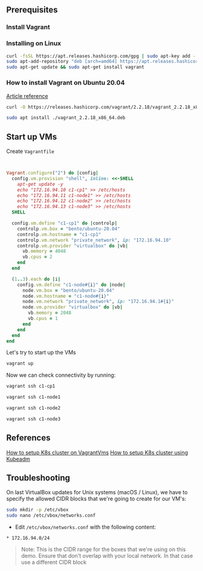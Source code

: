 ## Prerequisites

### Install Vagrant

### Installing on Linux

```bash
curl -fsSL https://apt.releases.hashicorp.com/gpg | sudo apt-key add -
sudo apt-add-repository "deb [arch=amd64] https://apt.releases.hashicorp.com $(lsb_release -cs) main"
sudo apt-get update && sudo apt-get install vagrant
```

### How to install Vagrant on Ubuntu 20.04

[Article reference](https://linuxize.com/post/how-to-install-vagrant-on-ubuntu-20-04/)

```bash
curl -O https://releases.hashicorp.com/vagrant/2.2.18/vagrant_2.2.18_x86_64.deb
```

```bash
sudo apt install ./vagrant_2.2.18_x86_64.deb
```

## Start up VMs

Create `Vagrantfile`

```ruby


Vagrant.configure("2") do |config|
  config.vm.provision "shell", inline: <<-SHELL
    apt-get update -y
    echo "172.16.94.10 c1-cp1" >> /etc/hosts
    echo "172.16.94.11 c1-node1" >> /etc/hosts
    echo "172.16.94.12 c1-node2" >> /etc/hosts
    echo "172.16.94.13 c1-node3" >> /etc/hosts
  SHELL

  config.vm.define "c1-cp1" do |controlp|
    controlp.vm.box = "bento/ubuntu-20.04"
    controlp.vm.hostname = "c1-cp1"
    controlp.vm.network "private_network", ip: "172.16.94.10"
    controlp.vm.provider "virtualbox" do |vb|
      vb.memory = 4048
      vb.cpus = 2
    end
  end

  (1..3).each do |i|
    config.vm.define "c1-node#{i}" do |node|
      node.vm.box = "bento/ubuntu-20.04"
      node.vm.hostname = "c1-node#{i}"
      node.vm.network "private_network", ip: "172.16.94.1#{i}"
      node.vm.provider "virtualbox" do |vb|
        vb.memory = 2048
        vb.cpus = 1
      end
    end
  end
end


```

Let's try to start up the VMs

```bash
vagrant up
```

Now we can check connectivity by running:

```bash
vagrant ssh c1-cp1
```

```bash
vagrant ssh c1-node1
```

```bash
vagrant ssh c1-node2
```

```bash
vagrant ssh c1-node3
```

## References

[How to setup K8s cluster on VagrantVms](https://devopscube.com/kubernetes-cluster-vagrant/)
[How to setup K8s cluster using Kubeadm](https://devopscube.com/setup-kubernetes-cluster-kubeadm/)

## Troubleshooting

On last VirtualBox updates for Unix systems (macOS / Linux), we have to specify the allowed CIDR blocks that we're going to create for our VM's:

```bash
sudo mkdir -p /etc/vbox
sudo nano /etc/vbox/networks.conf
```

* Edit `/etc/vbox/networks.conf` with the following content:

```
* 172.16.94.0/24
```

> Note: This is the CIDR range for the boxes that we're using on this demo. Ensure that don't overlap with your local network. In that case use a different CIDR block
